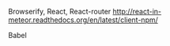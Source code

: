 Browserify, React, React-router
http://react-in-meteor.readthedocs.org/en/latest/client-npm/

Babel
